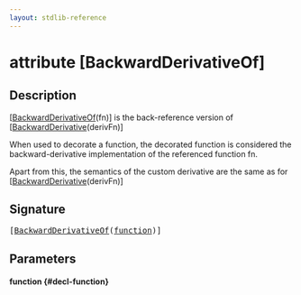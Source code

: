 ```yaml
---
layout: stdlib-reference
---
```


# attribute [BackwardDerivativeOf]

## Description

<span class='code'>[<a href="/stdlib-reference/attributes/backwardderivativeof-08i">BackwardDerivativeOf</a>(fn)]</span> is the back-reference version of <span class='code'>[<a href="/stdlib-reference/attributes/backwardderivative-08">BackwardDerivative</a>(derivFn)]</span>

When used to decorate a function, the decorated function is considered the backward-derivative
implementation of the referenced function <span class='code'>fn</span>.

Apart from this, the semantics of the custom derivative are the same as for
<span class='code'>[<a href="/stdlib-reference/attributes/backwardderivative-08">BackwardDerivative</a>(derivFn)]</span>


## Signature

<pre>
[<a href="/stdlib-reference/attributes/backwardderivativeof-08i">BackwardDerivativeOf</a>(<a href="/stdlib-reference/attributes/backwardderivativeof-08i#decl-function" class="code_param">function</a>)]
</pre>

## Parameters

#### function {#decl-function}

